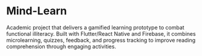 # Mind-Learn
Academic project that delivers a gamified learning prototype to combat functional illiteracy. Built with Flutter/React Native and Firebase, it combines microlearning, quizzes, feedback, and progress tracking to improve reading comprehension through engaging activities.
